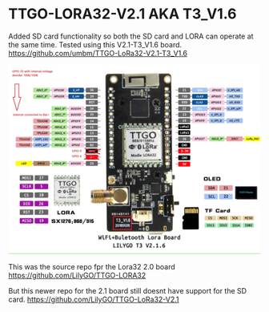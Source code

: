 # TTGO-LORA32-V2.1 AKA T3_V1.6

Added SD card functionality so both the SD card and LORA can operate at the same time.
Tested using this V2.1-T3_V1.6 board.
https://github.com/umbm/TTGO-LoRa32-V2.1-T3_V1.6

![images](https://github.com/umbm/TTGO-LoRa32-V2.1/blob/master/T3_1.6.jpg)

This was the source repo fpr the Lora32 2.0 board
https://github.com/LilyGO/TTGO-LORA32

But this newer repo for the 2.1 board still doesnt have support for the SD card.
https://github.com/LilyGO/TTGO-LoRa32-V2.1
